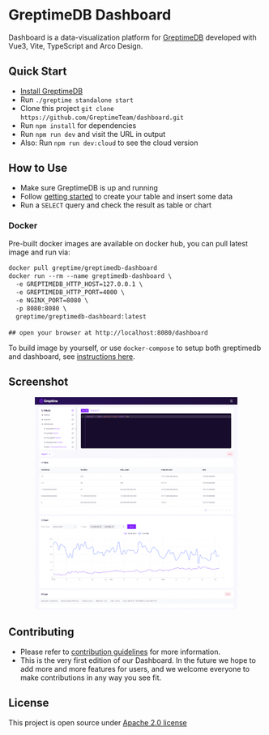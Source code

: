 # GreptimeDB Dashboard

Dashboard is a data-visualization platform for [GreptimeDB](https://github.com/greptimeteam/greptimedb) developed with Vue3, Vite, TypeScript and Arco Design.

## Quick Start

- [Install GreptimeDB](https://docs.greptime.com/installation/overview)
- Run `./greptime standalone start`
- Clone this project `git clone https://github.com/GreptimeTeam/dashboard.git`
- Run `npm install` for dependencies
- Run `npm run dev` and visit the URL in output
- Also: Run `npm run dev:cloud` to see the cloud version

## How to Use

- Make sure GreptimeDB is up and running
- Follow [getting started](https://docs.greptime.com/getting-started/overview) to create your table and insert some data
- Run a `SELECT` query and check the result as table or chart

### Docker

Pre-built docker images are available on docker hub, you can pull latest image
and run via:

```
docker pull greptime/greptimedb-dashboard
docker run --rm --name greptimedb-dashboard \
  -e GREPTIMEDB_HTTP_HOST=127.0.0.1 \
  -e GREPTIMEDB_HTTP_PORT=4000 \
  -e NGINX_PORT=8080 \
  -p 8080:8080 \
  greptime/greptimedb-dashboard:latest

## open your browser at http://localhost:8080/dashboard
```

To build image by yourself, or use `docker-compose` to setup both greptimedb and
dashboard, see [instructions here](docker/README.md).

## Screenshot

<p align="center">
  <picture>
    <img alt="Dashboard Screenshot" src="src/assets/images/screenshot.png" width="400px">
  </picture>
</p>

## Contributing

- Please refer to [contribution guidelines](https://github.com/GreptimeTeam/greptimedb/blob/75dcf2467b022d4378f904efe5aae5027298986e/CONTRIBUTING.md) for more information.
- This is the very first edition of our Dashboard. In the future we hope to add more and more features for users, and we welcome everyone to make contributions in any way you see fit.

## License

This project is open source under [Apache 2.0 license][1]

[1]: LICENSE
